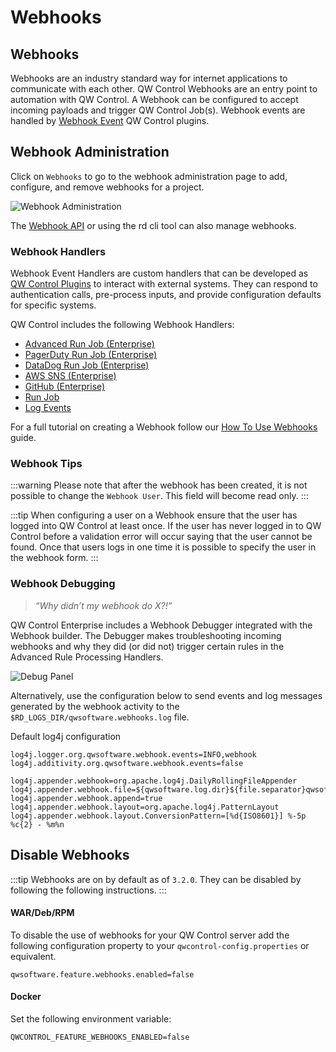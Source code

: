 # Webhooks

## Webhooks
Webhooks are an industry standard way for internet applications to communicate with each other.  QW Control Webhooks are an entry point to automation with QW Control.  A Webhook can be configured to accept incoming payloads and trigger QW Control Job(s).  Webhook events are handled by [Webhook Event](/en/developer/16-webhook-plugins.md) QW Control plugins.


## Webhook Administration

Click on `Webhooks` to go to the webhook administration page to add, configure, and remove webhooks for a project.

![Webhook Administration](/assets/img/webhook-admin.png)

The [Webhook API](/en/api/qwcontrol-api.md#webhooks-beta) or using the rd cli tool can also manage webhooks.

### Webhook Handlers

Webhook Event Handlers are custom handlers that can be developed as [QW Control Plugins](/en/developer/16-webhook-plugins.md) to interact with external systems.
They can respond to authentication calls, pre-process inputs, and provide configuration defaults for specific systems.

QW Control includes the following Webhook Handlers:

* [Advanced Run Job (Enterprise)](/en/./webhooks/advanced-run-job.md)
* [PagerDuty Run Job (Enterprise)](/en/./webhooks/pagerduty-run-job.md)
* [DataDog Run Job  (Enterprise)](/en/./webhooks/datadog-run-job.md)
* [AWS SNS (Enterprise)](/en/./webhooks/aws-sns-webhook.md)
* [GitHub (Enterprise)](/en/./webhooks/github-webhook.md)
* [Run Job](/en/./webhooks/run-job.md)
* [Log Events](/en/./webhooks/log-events.md)


For a full tutorial on creating a Webhook follow our [How To Use Webhooks](/en/learning/howto/using-webhooks.md) guide.

### Webhook Tips

:::warning
Please note that after the webhook has been created, it is not possible to change the `Webhook User`. This field will become read only.
:::

:::tip
When configuring a user on a Webhook ensure that the user has logged into QW Control at least once.  If the user has never logged in to QW Control before a validation error will occur
saying that the user cannot be found. Once that users logs in one time it is possible to specify the user in the webhook form.
:::

### Webhook Debugging

>_“Why didn’t my webhook do X?!”_

QW Control Enterprise includes a Webhook Debugger integrated with the Webhook builder. The Debugger makes troubleshooting incoming webhooks and why they did (or did not) trigger certain rules in the Advanced Rule Processing Handlers.

![Debug Panel](/en/@assets/img/wh-debug-panel.png)

Alternatively, use the configuration below to send events and log messages generated by the webhook activity to the `$RD_LOGS_DIR/qwsoftware.webhooks.log` file.

Default log4j configuration

```properties
log4j.logger.org.qwsoftware.webhook.events=INFO,webhook
log4j.additivity.org.qwsoftware.webhook.events=false

log4j.appender.webhook=org.apache.log4j.DailyRollingFileAppender
log4j.appender.webhook.file=${qwsoftware.log.dir}${file.separator}qwsoftware.webhook.log
log4j.appender.webhook.append=true
log4j.appender.webhook.layout=org.apache.log4j.PatternLayout
log4j.appender.webhook.layout.ConversionPattern=[%d{ISO8601}] %-5p %c{2} - %m%n
```  

## Disable Webhooks
:::tip
Webhooks are on by default as of `3.2.0`. They can be disabled by following the following instructions.
:::

#### WAR/Deb/RPM
To disable the use of webhooks for your QW Control server add the following configuration property to
your `qwcontrol-config.properties` or equivalent.

```properties
qwsoftware.feature.webhooks.enabled=false
```

#### Docker
Set the following environment variable:
```properties
QWCONTROL_FEATURE_WEBHOOKS_ENABLED=false
```
